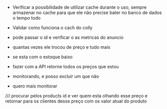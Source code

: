 * Verificar a possibilidade de utilizar cache durante o uso, sempre armazenar
no cache para que ele não precise bater no banco de dados o tempo todo


* Validar como funciona o cach do colly


* pode passar o id e verificar o as metricas do anuncio
* quantas vezes ele trocou de preço e tudo mais
* se esta com o estoque baixo

* fazer com a API retorne todos os preços que estou
* monitorando, e posso excluir um que não
* quero mais monitorar




/// procurar pelos products id e ver quem esta olhando esse preço
e retornar para os clientes desse preço com os valor atual do produto